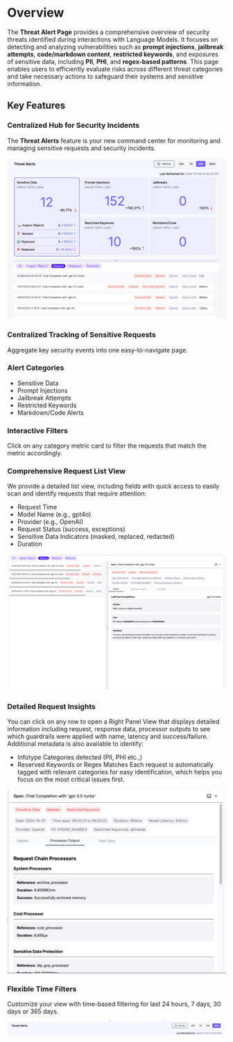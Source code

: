 # Overview
The **Threat Alert Page** provides a comprehensive overview of security threats identified during interactions with Language Models. It focuses on detecting and analyzing vulnerabilities such as **prompt injections**, **jailbreak attempts**, **code/markdown content**, **restricted keywords**, and exposures of sensitive data, including **PII**, **PHI**, and **regex-based patterns**. This page enables users to efficiently evaluate risks across different threat categories and take necessary actions to safeguard their systems and sensitive information.

## Key Features
### Centralized Hub for Security Incidents 
The **Threat Alerts** feature is your new command center for monitoring and managing sensitive 
requests and security incidents.

![Threat Alert Overview Image](../../../static/img/threat-alerts/overview.png)

### Centralized Tracking of Sensitive Requests 
Aggregate key security events into one easy-to-navigate page.

### Alert Categories 
- Sensitive Data 
- Prompt Injections 
- Jailbreak Attempts 
- Restricted Keywords 
- Markdown/Code Alerts

### Interactive Filters 
Click on any category metric card to filter the requests that match the metric accordingly.

### Comprehensive Request List View
We provide a detailed list view, including fields with quick access to easily scan and identify 
requests that require attention:
- Request Time 
- Model Name (e.g., gpt4o) 
- Provider (e.g., OpenAI) 
- Request Status (success, exceptions) 
- Sensitive Data Indicators (masked, replaced, redacted) 
- Duration 
 
 ![Threat Alert Request List Image](../../../static/img/threat-alerts/request-list.png)
 
### Detailed Request Insights 
You can click on any row to open a Right Panel View that displays detailed information including 
request, response data, processor outputs to see which guardrails were applied with name, 
latency and success/failure. Additional metadata is also available to identify: 
- Infotype Categories detected (PII, PHI etc.,) 
- Reserved Keywords or Regex Matches 
Each request is automatically tagged with relevant categories for easy identification, which 
helps you focus on the most critical issues first.

![Threat Alert Processor Output Image](../../../static/img/threat-alerts/processor-output.png)

### Flexible Time Filters
Customize your view with time-based filtering for last 24 hours, 7 days, 30 days or 365 days.

![Threat Alert Time Filter Image](../../../static/img/threat-alerts/time-filter.png)